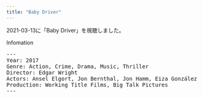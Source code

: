 ```yaml
---
title: "Baby Driver"
---
```

2021-03-13に「Baby Driver」を視聴しました。

Infomation
<pre>
---
Year: 2017
Genre: Action, Crime, Drama, Music, Thriller
Director: Edgar Wright
Actors: Ansel Elgort, Jon Bernthal, Jon Hamm, Eiza González
Production: Working Title Films, Big Talk Pictures
---
</pre>